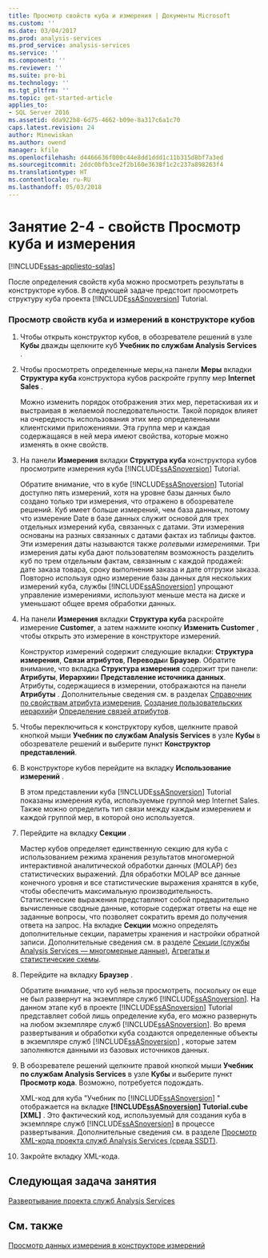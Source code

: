 ```yaml
---
title: Просмотр свойств куба и измерения | Документы Microsoft
ms.custom: ''
ms.date: 03/04/2017
ms.prod: analysis-services
ms.prod_service: analysis-services
ms.service: ''
ms.component: ''
ms.reviewer: ''
ms.suite: pro-bi
ms.technology: ''
ms.tgt_pltfrm: ''
ms.topic: get-started-article
applies_to:
- SQL Server 2016
ms.assetid: dda922b8-6d75-4662-b09e-8a317c6a1c70
caps.latest.revision: 24
author: Minewiskan
ms.author: owend
manager: kfile
ms.openlocfilehash: d4466636f000c44e8dd1ddd1c11b315d8bf7a3ed
ms.sourcegitcommit: 2ddc0bfb3ce2f2b160e3638f1c2c237a898263f4
ms.translationtype: HT
ms.contentlocale: ru-RU
ms.lasthandoff: 05/03/2018
---
```

# <a name="lesson-2-4---reviewing-cube-and-dimension-properties"></a>Занятие 2-4 - свойств Просмотр куба и измерения
[!INCLUDE[ssas-appliesto-sqlas](../includes/ssas-appliesto-sqlas.md)]

После определения свойств куба можно просмотреть результаты в конструкторе кубов. В следующей задаче предстоит просмотреть структуру куба проекта [!INCLUDE[ssASnoversion](../includes/ssasnoversion-md.md)] Tutorial.  
  
### <a name="to-review-cube-and-dimension-properties-in-cube-designer"></a>Просмотр свойств куба и измерений в конструкторе кубов  
  
1.  Чтобы открыть конструктор кубов, в обозревателе решений в узле **Кубы** дважды щелкните куб **Учебник по службам Analysis Services** .  
  
2.  Чтобы просмотреть определенные меры,на панели **Меры** вкладки **Структура куба** конструктора кубов раскройте группу мер **Internet Sales** .  
  
    Можно изменить порядок отображения этих мер, перетаскивая их и выстраивая в желаемой последовательности. Такой порядок влияет на очередность использования этих мер определенными клиентскими приложениями. Эта группа мер и каждая содержащаяся в ней мера имеют свойства, которые можно изменять в окне свойств.  
  
3.  На панели **Измерения** вкладки **Структура куба** конструктора кубов просмотрите измерения куба [!INCLUDE[ssASnoversion](../includes/ssasnoversion-md.md)] Tutorial.  
  
    Обратите внимание, что в кубе [!INCLUDE[ssASnoversion](../includes/ssasnoversion-md.md)] Tutorial доступно пять измерений, хотя на уровне базы данных было создано только три измерения, что отражено в обозревателе решений. Куб имеет больше измерений, чем база данных, потому что измерение Date в базе данных служит основой для трех отдельных измерений куба, связанных с датами. Эти измерения основаны на разных связанных с датами фактах из таблицы фактов. Эти измерения даты называются также *ролевыми измерениями*. Три измерения даты куба дают пользователям возможность разделить куб по трем отдельным фактам, связанным с каждой продажей: дате заказа товара, сроку выполнения заказа и дате отгрузки заказа. Повторно используя одно измерение базы данных для нескольких измерений куба, службы [!INCLUDE[ssASnoversion](../includes/ssasnoversion-md.md)] упрощают управление измерениями, используют меньше места на диске и уменьшают общее время обработки данных.  
  
4.  На панели **Измерения** вкладки **Структура куба** раскройте измерение **Customer**, а затем нажмите кнопку **Изменить Customer** , чтобы открыть это измерение в конструкторе измерений.  
  
    Конструктор измерений содержит следующие вкладки: **Структура измерения**, **Связи атрибутов**, **Переводы**и **Браузер**. Обратите внимание, что вкладка **Структура измерения** содержит три панели: **Атрибуты**, **Иерархии**и **Представление источника данных**. Атрибуты, содержащиеся в измерении, отображаются на панели **Атрибуты** . Дополнительные сведения см. в разделах [Справочник по свойствам атрибута измерения](../analysis-services/multidimensional-models/dimension-attribute-properties-reference.md), [Создание пользовательских иерархий](../analysis-services/multidimensional-models/user-defined-hierarchies-create.md)и [Определение связей атрибутов](../analysis-services/multidimensional-models/attribute-relationships-define.md).  
  
5.  Чтобы переключиться к конструктору кубов, щелкните правой кнопкой мыши **Учебник по службам Analysis Services** в узле **Кубы** в обозревателе решений и выберите пункт **Конструктор представлений**.  
  
6.  В конструкторе кубов перейдите на вкладку **Использование измерений** .  
  
    В этом представлении куба [!INCLUDE[ssASnoversion](../includes/ssasnoversion-md.md)] Tutorial показаны измерения куба, используемые группой мер Internet Sales. Также можно определить тип связи между каждым измерением и каждой группой мер, в которой оно используется.  
  
7.  Перейдите на вкладку **Секции** .  
  
    Мастер кубов определяет единственную секцию для куба с использованием режима хранения результатов многомерной интерактивной аналитической обработки данных (MOLAP) без статистических выражений. Для обработки MOLAP все данные конечного уровня и все статистические выражения хранятся в кубе, чтобы обеспечить максимальную производительность. Статистические выражения представляют собой предварительно вычисленные сводные данные, которые содержат ответы на еще не заданные вопросы, что позволяет сократить время до получения ответа на запрос. На вкладке **Секции** можно определять дополнительные секции, параметры хранения и настройки обратной записи. Дополнительные сведения см. в разделе [Секции (службы Analysis Services — многомерные данные)](../analysis-services/multidimensional-models-olap-logical-cube-objects/partitions-analysis-services-multidimensional-data.md), [Агрегаты и статистические схемы](../analysis-services/multidimensional-models-olap-logical-cube-objects/aggregations-and-aggregation-designs.md).  
  
8.  Перейдите на вкладку **Браузер** .  
  
    Обратите внимание, что куб нельзя просмотреть, поскольку он еще не был развернут на экземпляре служб [!INCLUDE[ssASnoversion](../includes/ssasnoversion-md.md)]. На данном этапе куб в проекте [!INCLUDE[ssASnoversion](../includes/ssasnoversion-md.md)] Tutorial представляет собой лишь определение куба, его можно развернуть на любом экземпляре служб [!INCLUDE[ssASnoversion](../includes/ssasnoversion-md.md)]. Во время развертывания и обработки куба создаются определенные объекты в экземпляре служб [!INCLUDE[ssASnoversion](../includes/ssasnoversion-md.md)] , которые затем заполняются данными из базовых источников данных.  
  
9. В обозревателе решений щелкните правой кнопкой мыши **Учебник по службам Analysis Services** в узле **Кубы** и выберите пункт **Просмотр кода**. Возможно, потребуется подождать.  
  
    XML-код для куба "Учебник по [!INCLUDE[ssASnoversion](../includes/ssasnoversion-md.md)] " отображается на вкладке **[!INCLUDE[ssASnoversion](../includes/ssasnoversion-md.md)] Tutorial.cube [XML]** . Это фактический код, используемый для создания куба в экземпляре служб [!INCLUDE[ssASnoversion](../includes/ssasnoversion-md.md)] в процессе развертывания. Дополнительные сведения см. в разделе [Просмотр XML-кода проекта служб Analysis Services (среда SSDT)](../analysis-services/multidimensional-models/view-the-xml-for-an-analysis-services-project-ssdt.md).  
  
10. Закройте вкладку XML-кода.  
  
## <a name="next-task-in-lesson"></a>Следующая задача занятия  
[Развертывание проекта служб Analysis Services](../analysis-services/lesson-2-5-deploying-an-analysis-services-project.md)  
  
## <a name="see-also"></a>См. также  
[Просмотр данных измерения в конструкторе измерений](../analysis-services/multidimensional-models/database-dimensions-browse-dimension-data-in-dimension-designer.md)  
  
  
  
